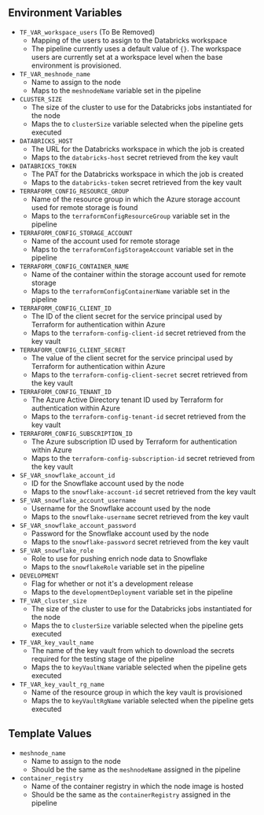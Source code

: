 ## Environment Variables
* `TF_VAR_workspace_users` (To Be Removed)
    - Mapping of the users to assign to the Databricks workspace
    - The pipeline currently uses a default value of  `{}`. The workspace users are currently set at a workspace level when the base environment is provisioned.
* `TF_VAR_meshnode_name`
    - Name to assign to the node
    - Maps to the `meshnodeName` variable set in the pipeline
* `CLUSTER_SIZE`
    - The size of the cluster to use for the Databricks jobs instantiated for the node
    - Maps the to `clusterSize` variable selected when the pipeline gets executed
* `DATABRICKS_HOST`
    - The URL for the Databricks workspace in which the job is created
    - Maps to the `databricks-host` secret retrieved from the key vault
* `DATABRICKS_TOKEN`
    - The PAT for the Databricks workspace in which the job is created
    - Maps to the `databricks-token` secret retrieved from the key vault
* `TERRAFORM_CONFIG_RESOURCE_GROUP`
    - Name of the resource group in which the Azure storage account used for remote storage is found 
    - Maps to the `terraformConfigResourceGroup` variable set in the pipeline
* `TERRAFORM_CONFIG_STORAGE_ACCOUNT`
    - Name of the account used for remote storage
    - Maps to the `terraformConfigStorageAccount` variable set in the pipeline
* `TERRAFORM_CONFIG_CONTAINER_NAME`
    - Name of the container within the storage account used for remote storage
    - Maps to the `terraformConfigContainerName` variable set in the pipeline
* `TERRAFORM_CONFIG_CLIENT_ID`
    - The ID of the client secret for the service principal used by Terraform for authentication within Azure 
    - Maps to the `terraform-config-client-id` secret retrieved from the key vault
* `TERRAFORM_CONFIG_CLIENT_SECRET`
    - The value of the client secret for the service principal used by Terraform for authentication within Azure  
    - Maps to the `terraform-config-client-secret` secret retrieved from the key vault
* `TERRAFORM_CONFIG_TENANT_ID`
    - The Azure Active Directory tenant ID used by Terraform for authentication within Azure
    - Maps to the `terraform-config-tenant-id` secret retrieved from the key vault
* `TERRAFORM_CONFIG_SUBSCRIPTION_ID`
    - The Azure subscription ID used by Terraform for authentication within Azure
    - Maps to the `terraform-config-subscription-id` secret retrieved from the key vault
* `SF_VAR_snowflake_account_id`
    - ID for the Snowflake account used by the node
    - Maps to the `snowflake-account-id` secret retrieved from the key vault
* `SF_VAR_snowflake_account_username`
    - Username for the Snowflake account used by the node
    - Maps to the `snowflake-username` secret retrieved from the key vault
* `SF_VAR_snowflake_account_password`
    - Password for the Snowflake account used by the node
    - Maps to the `snowflake-password` secret retrieved from the key vault
* `SF_VAR_snowflake_role`
    - Role to use for pushing enrich node data to Snowflake
    - Maps to the `snowflakeRole` variable set in the pipeline
* `DEVELOPMENT`
    - Flag for whether or not it's a development release
    - Maps to the `developmentDeployment` variable set in the pipeline
* `TF_VAR_cluster_size`
    - The size of the cluster to use for the Databricks jobs instantiated for the node
    - Maps the to `clusterSize` variable selected when the pipeline gets executed
* `TF_VAR_key_vault_name`
    - The name of the key vault from which to download the secrets required for the testing stage of the pipeline
    - Maps the to `keyVaultName` variable selected when the pipeline gets executed
* `TF_VAR_key_vault_rg_name`
    - Name of the resource group in which the key vault is provisioned
    - Maps the to `keyVaultRgName` variable selected when the pipeline gets executed

## Template Values
* `meshnode_name`
    - Name to assign to the node
    - Should be the same as the `meshnodeName` assigned in the pipeline
* `container_registry`
    - Name of the container registry in which the node image is hosted
    - Should be the same as the `containerRegistry` assigned in the pipeline